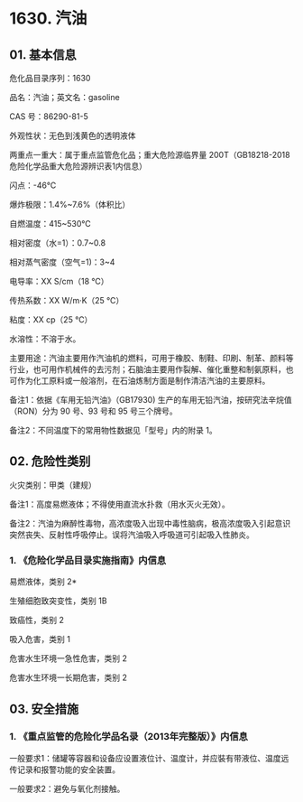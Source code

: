# 1630. 汽油

## 01. 基本信息

危化品目录序列：1630

品名：汽油；英文名：gasoline

CAS 号：86290-81-5

外观性状：无色到浅黄色的透明液体

两重点一重大：属于重点监管危化品；重大危险源临界量 200T（GB18218-2018危险化学品重大危险源辨识表1内信息）

闪点：-46℃

爆炸极限：1.4%~7.6%（体积比）

自燃温度：415~530℃

相对密度（水=1）：0.7~0.8

相对蒸气密度（空气=1)：3~4

电导率：XX S/cm（18 ℃）

传热系数：XX W/m·K（25 ℃）

粘度：XX cp（25 ℃）

水溶性：不溶于水。

主要用途：汽油主要用作汽油机的燃料，可用于橡胶、制鞋、印刷、制革、颜料等行业，也可用作机械件的去污剂；石脑油主要用作裂解、催化重整和制氨原料，也可作为化工原料或一般溶剂，在石油炼制方面是制作清洁汽油的主要原料。

备注1：依据《车用无铅汽油》（GB17930) 生产的车用无铅汽油，按研究法辛烷值（RON）分为 90 号、93 号和 95 号三个牌号。

备注2：不同温度下的常用物性数据见「型号」内的附录 1。

## 02. 危险性类别

火灾类别：甲类（建规）

备注1：高度易燃液体；不得使用直流水扑救（用水灭火无效）。

备注2：汽油为麻醉性毒物，高浓度吸入岀现中毒性脑病，极高浓度吸入引起意识突然丧失、反射性呼吸停止。误将汽油吸入呼吸道可引起吸入性肺炎。

### 1. 《危险化学品目录实施指南》内信息

易燃液体，类别 2*

生殖细胞致突变性，类别 1B 

致癌性，类别 2 

吸入危害，类别 1

危害水生环境一急性危害，类别 2 

危害水生环境一长期危害，类别 2

## 03. 安全措施

### 1. 《重点监管的危险化学品名录（2013年完整版）》内信息

一般要求1：储罐等容器和设备应设置液位计、温度计，并应裝有带液位、温度远传记录和报警功能的安全装置。

一般要求2：避免与氧化剂接触。
